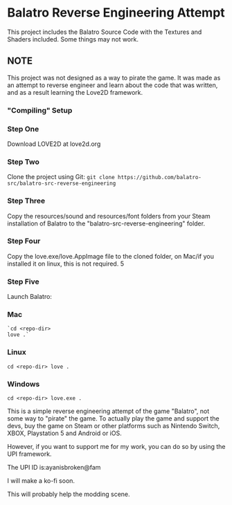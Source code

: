 # Balatro Reverse Engineering Attempt

This project includes the Balatro Source Code with the Textures and Shaders included. Some things may not work.

## NOTE

This project was not designed as a way to pirate the game. It was made as an attempt to reverse engineer and learn about the code that was written, and as a result learning the Love2D framework. 

### "Compiling" Setup

### Step One
 Download LOVE2D at love2d.org

### Step Two
 Clone the project using Git:
  `git clone https://github.com/balatro-src/balatro-src-reverse-engineering`

### Step Three
  Copy the resources/sound and resources/font folders from your Steam installation of Balatro to the "balatro-src-reverse-engineering" folder.


### Step Four
 Copy the love.exe/love.AppImage file to the cloned folder, on Mac/if you installed it on linux, this is not required.
5
### Step Five
  Launch Balatro:

  ### Mac
    `cd <repo-dir>
    love .`
  
### Linux
`cd <repo-dir>
love .`

### Windows
`cd <repo-dir>
love.exe .`

This is a simple reverse engineering attempt of the game "Balatro", not some way to "pirate" the game. To actually play the game and support the devs, buy the game on Steam or other platforms such as Nintendo Switch, XBOX, Playstation 5 and Android or iOS.

However, if you want to support me for my work, you can do so by using the UPI framework.

The UPI ID is:ayanisbroken@fam

I will make a ko-fi soon.

This will probably help the modding scene.
  